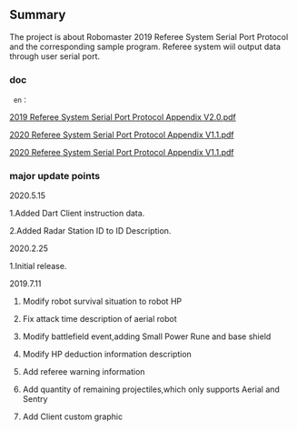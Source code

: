 ## Summary
   The project is about Robomaster 2019 Referee System Serial Port Protocol and  the corresponding sample program. Referee system wiil output data through user serial port.
   ### doc
     en：
     
   <a href="doc/en/Referee System Serial Port Protocol Appendix V2.0.pdf" target="_blank">2019 Referee System Serial Port Protocol Appendix V2.0.pdf</a>


   <a href="doc/en/2020 Referee System Serial Port Protocol Appendix V1.0.pdf" target="_blank">2020 Referee System Serial Port Protocol Appendix V1.1.pdf</a>
   
   
   <a href="doc/en/2020 Referee System Serial Port Protocol Appendix V1.1.pdf" target="_blank">2020 Referee System Serial Port Protocol Appendix V1.1.pdf</a>

   ### major update points

   2020.5.15

   1.Added Dart Client instruction data.

   2.Added Radar Station ID to ID Description.

   2020.2.25

   1.Initial release.

   2019.7.11

  1. Modify robot survival situation to robot HP

  2. Fix attack time description of aerial robot

  3. Modify battlefield event,adding Small Power Rune and base shield

  4. Modify HP deduction information description

  5. Add referee warning information

  6. Add quantity of remaining projectiles,which only supports Aerial and Sentry

  7. Add Client custom graphic




